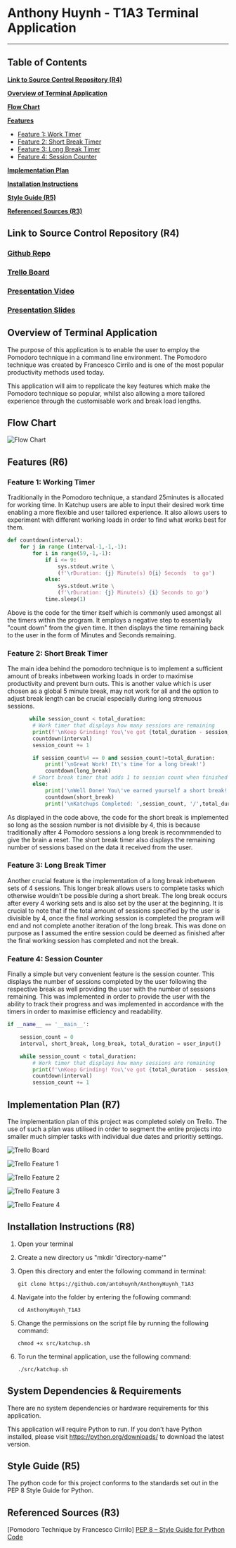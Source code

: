 # Anthony Huynh - T1A3 Terminal Application

---

## Table of Contents

[**Link to Source Control Repository (R4)**](#link-to-source-control-repository-r4)

[**Overview of Terminal Application**](#overview-of-terminal-application)

[**Flow Chart**](#flow-chart)

[**Features**](#features-r6)

- [Feature 1: Work Timer](#feature-1-working-timer)
- [Feature 2: Short Break Timer](#feature-2-short-break-timer)
- [Feature 3: Long Break Timer](#feature-3-long-break-timer)
- [Feature 4: Session Counter](#feature-4-session-counter)

[**Implementation Plan**](#implementation-plan-r7)

[**Installation Instructions**](#installation-instructions-r8)

[**Style Guide (R5)**](#style-guide-r5)

[**Referenced Sources (R3)**](#referenced-sources-r3)


## Link to Source Control Repository (R4)

### [Github Repo](https://github.com/antohuynh/AnthonyHuynh_T1A3)

### [Trello Board](https://trello.com/b/qBlJ2AUS/t1a3)

### [Presentation Video](https://youtu.be/PrDPhP2G2vY)

### [Presentation Slides](ppt/slides.pdf)

## Overview of Terminal Application

The purpose of this application is to enable the user to employ the Pomodoro technique in a command line environment. The Pomodoro technique was created by Francesco Cirrilo and is one of the most popular productivity methods used today.

This application will aim to repplicate the key features which make the Pomodoro technique so popular, whilst also allowing a more tailored experience through the customisable work and break load lengths. 

## Flow Chart

![Flow Chart](docs/flowchart.jpg)

## Features (R6)

### **Feature 1: Working Timer**

Traditionally in the Pomodoro technique, a standard 25minutes is allocated for working time. In Katchup users are able to input their desired work time enabling a more flexible and user tailored experience. It also allows users to experiment with different working loads in order to find what works best for them.

```python
def countdown(interval):
    for j in range (interval-1,-1,-1):
        for i in range(59,-1,-1):
            if i <= 9:
                sys.stdout.write \
                (f'\rDuration: {j} Minute(s) 0{i} Seconds  to go')
            else:
                sys.stdout.write \
                (f'\rDuration: {j} Minute(s) {i} Seconds to go')
            time.sleep(1)
```

Above is the code for the timer itself which is commonly used amongst all the timers within the program. It employs a negative step to essentially "count down" from the given time. It then displays the time remaining back to the user in the form of Minutes and Seconds remaining.

### **Feature 2: Short Break Timer**

The main idea behind the pomodoro technique is to implement a sufficient amount of breaks inbetween working loads in order to maximise productivity and prevent burn outs. This is another value which is user chosen as a global 5 minute break, may not work for all and the option to adjust break length can be crucial especially during long strenuous sessions. 

```python
       while session_count < total_duration:
        # Work timer that displays how many sessions are remaining
        print(f'\nKeep Grinding! You\'ve got {total_duration - session_count} Katchups remaining!')
        countdown(interval)
        session_count += 1

        if session_count%4 == 0 and session_count!=total_duration:
            print('\nGreat Work! It\'s time for a long break!')
            countdown(long_break)
        # Short break timer that adds 1 to session count when finished
        else:
            print('\nWell Done! You\'ve earned yourself a short break!')
            countdown(short_break)
            print('\nKatchups Completed: ',session_count, '/',total_duration)  
```
As displayed in the code above, the code for the short break is implemented so long as the session number is not divisible by 4, this is because traditionally after 4 Pomodoro sessions a long break is recommmended to give the brain a reset. The short break timer also displays the remaining number of sessions based on the data it received from the user.

### **Feature 3: Long Break Timer**

Another crucial feature is the implementation of a long break inbetween sets of 4 sessions. This longer break allows users to complete tasks which otherwise wouldn't be possible during a short break. The long break occurs after every 4 working sets and is also set by the user at the beginning. It is crucial to note that if the total amount of sessions specified by the user is divisible by 4, once the final working session is completed the program will end and not complete another iteration of the long break. This was done on purpose as I assumed the entire session could be deemed as finished after the final working session has completed and not the break.


### **Feature 4: Session Counter**

Finally a simple but very convenient feature is the session counter. This displays the number of sessions completed by the user following the respective break as well providing the user with the number of sessions remaining. This was implemented in order to provide the user with the ability to track their progress and was implemented in accordance with the timers in order to maximise efficiency and readability.

```python
if __name__ == '__main__':

    session_count = 0
    interval, short_break, long_break, total_duration = user_input()

    while session_count < total_duration:
        # Work timer that displays how many sessions are remaining
        print(f'\nKeep Grinding! You\'ve got {total_duration - session_count} Katchups remaining!')
        countdown(interval)
        session_count += 1
```

## Implementation Plan (R7)

The implementation plan of this project was completed solely on Trello. The use of such a plan was utilised in order to segment the entire projects into smaller much simpler tasks with individual due dates and prioritiy settings. 

![Trello Board](docs/trello.PNG)

![Trello Feature 1](docs/trello1.PNG)

![Trello Feature 2](docs/trello2.PNG)

![Trello Feature 3](docs/trello3.PNG)

![Trello Feature 4](docs/trello4.PNG)


## Installation Instructions (R8)

1. Open your terminal 
2. Create a new directory us "mkdir 'directory-name'"
3. Open this directory and enter the following command in terminal:

   ```git clone https://github.com/antohuynh/AnthonyHuynh_T1A3```

4. Navigate into the folder by entering the following command:

   ```cd AnthonyHuynh_T1A3```

5. Change the permissions on the script file by running the following command:

   ```chmod +x src/katchup.sh```

6. To run the terminal application, use the following command:

    ```./src/katchup.sh```

## System Dependencies & Requirements

There are no system dependencies or hardware requirements for this application.

This application will require Python to run. If you don't have Python installed, please visit <https://python.org/downloads/> to download the latest version.

## Style Guide (R5)

The python code for this project conforms to the standards set out in the PEP 8 Style Guide for Python.

## Referenced Sources (R3)

[Pomodoro Technique by Francesco Cirrilo]
[PEP 8 – Style Guide for Python Code](https://peps.python.org/pep-0008/)
